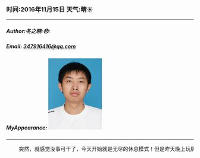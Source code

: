 ### 时间:2016年11月15日 天气:晴:sunny:
-----
#####   Author:冬之晓::angry::
#####   Email: 347916416@qq.com
#####   MyAppearance: ![MyAppearance](../MyPicture.JPG "我的头像")
----------

<pre>
    突然，就感觉没事可干了，今天开始就是无尽的休息模式！但是昨天晚上玩牌之前喝了点酒，因此今天头非常疼，没办法，只能在宿舍躺了一天，最后吃了点泡面，就这样一天就混过去了。
</pre>